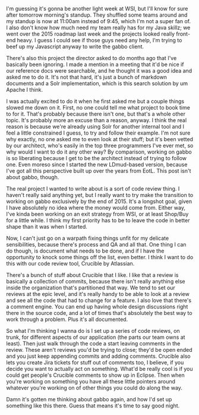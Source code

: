 I'm guessing it's gonna be another light week at WSI, but I'll know for sure after tomorrow morning's standup. They shuffled some teams around and my standup is now at 11:00am instead of 9:45, which I'm not a super fan of. I also don't know how much need my team really has for my Java skillz; we went over the 2015 roadmap last week and the projects looked really front-end heavy. I guess I could see if those guys need any help, I'm trying to beef up my Javascript anyway to write the gabbo client.

There's also this project the director asked to do months ago that I've basically been ignoring. I made a mention in a meeting that it'd be nice if our reference docs were searchable, and he thought it was a good idea and asked me to do it. It's not that hard, it's just a bunch of markdown documents and a Solr implementation, which is this search solution by um Apache I think.

I was actually excited to do it when he first asked me but a couple things slowed me down on it. First, no one could tell me what project to book time to for it. That's probably because there isn't one, but that's a whole other topic. It's probably more an excuse than a reason, anyway. I think the real reason is because we're already using Solr for another internal tool and I feel a little constrained I guess, to try and follow their example. I'm not sure why exactly, no one asked me to even look at their stuff; but it's been vetted by our architect, who's easily in the top three programmers I've ever met, so why would I want to do it any other way? By comparison, working on gabbo is so liberating because I get to be the architect instead of trying to follow one. Even moreso since I started the new LDmud-based version, because I've got all this perspective built up over the years from EotL. This post isn't about gabbo, though.

The real project I wanted to write about is a sort of code review thing. I haven't really said anything yet, but I really want to try make the transition to working on gabbo exclusively by the end of 2015. It's a longshot goal, given I have absolutely no idea where the money would come from. Either way, I've kinda been working on an exit strategy from WSI, or at least Shop/Buy for a little while. I think my first priority has to be to leave the code in better shape than it was when I started. 

Now, I can't just go on a warpath fixing things unfit for my delicate sensibilities, because there's process and QA and all that. One thing I can do though, is document what needs to be done, and if I have the opportunity to knock some things off the list, even better. I think I want to do this with our code review tool, Crucible by Atlassian.

There's a bunch of stuff about Crucible that I like. I like that a review is basically a collection of commits, because there isn't really anything else inside the organization that's partitioned that way. We tend to set our reviews at the epic level, and it's really handy to be able to look at a review and see all the code that had to change for a feature. I also love that there's a comment engine. You can end up having whole design discussions right there in the source code, and a lot of times that's absolutely the best way to work through a problem. Plus it's all documented.

So what I'm thinking I wanna do is I set up a series of code reviews, on trunk, for different aspects of our application (the parts our team owns at least). Then just walk through the code a start leaving comments in the review. These aren't reviews you'd be trying to close; they'd be open ended and you just keep appending commits and adding comments. Crucible also lets you create Jira tickets for stuff out of comments too, I believe, if you decide you want to actually act on something. What'd be really cool is if you could get people's Crucible comments to show up in Eclipse. Then when you're working on something you have all these little pointers around whatever you're working on of other things you could do along the way. 

Damn it's gotten me thinking about gabbo again, and how I'd set up something like this there. Guess that means it's time to say good night.
